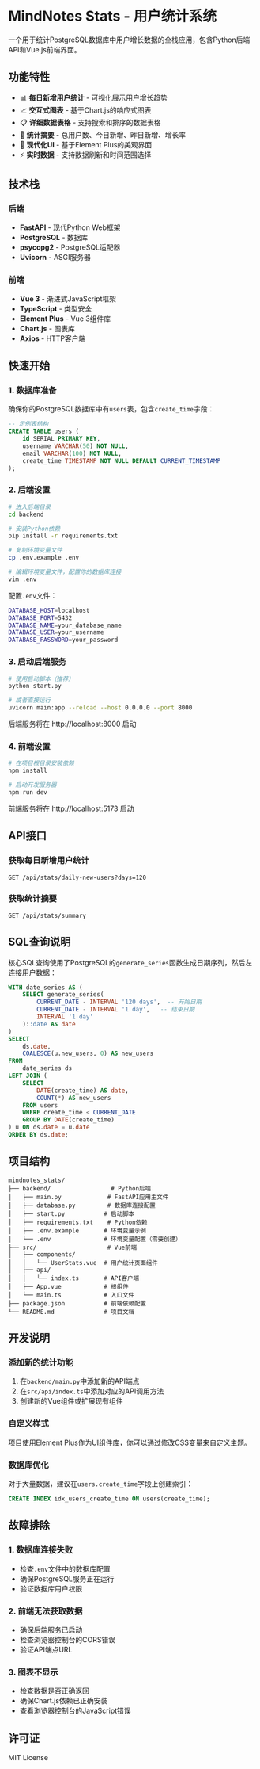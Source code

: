 # MindNotes Stats - 用户统计系统

一个用于统计PostgreSQL数据库中用户增长数据的全栈应用，包含Python后端API和Vue.js前端界面。

## 功能特性

- 📊 **每日新增用户统计** - 可视化展示用户增长趋势
- 📈 **交互式图表** - 基于Chart.js的响应式图表
- 📋 **详细数据表格** - 支持搜索和排序的数据表格
- 🎯 **统计摘要** - 总用户数、今日新增、昨日新增、增长率
- 🎨 **现代化UI** - 基于Element Plus的美观界面
- ⚡ **实时数据** - 支持数据刷新和时间范围选择

## 技术栈

### 后端
- **FastAPI** - 现代Python Web框架
- **PostgreSQL** - 数据库
- **psycopg2** - PostgreSQL适配器
- **Uvicorn** - ASGI服务器

### 前端
- **Vue 3** - 渐进式JavaScript框架
- **TypeScript** - 类型安全
- **Element Plus** - Vue 3组件库
- **Chart.js** - 图表库
- **Axios** - HTTP客户端

## 快速开始

### 1. 数据库准备

确保你的PostgreSQL数据库中有`users`表，包含`create_time`字段：

```sql
-- 示例表结构
CREATE TABLE users (
    id SERIAL PRIMARY KEY,
    username VARCHAR(50) NOT NULL,
    email VARCHAR(100) NOT NULL,
    create_time TIMESTAMP NOT NULL DEFAULT CURRENT_TIMESTAMP
);
```

### 2. 后端设置

```bash
# 进入后端目录
cd backend

# 安装Python依赖
pip install -r requirements.txt

# 复制环境变量文件
cp .env.example .env

# 编辑环境变量文件，配置你的数据库连接
vim .env
```

配置`.env`文件：
```bash
DATABASE_HOST=localhost
DATABASE_PORT=5432
DATABASE_NAME=your_database_name
DATABASE_USER=your_username
DATABASE_PASSWORD=your_password
```

### 3. 启动后端服务

```bash
# 使用启动脚本（推荐）
python start.py

# 或者直接运行
uvicorn main:app --reload --host 0.0.0.0 --port 8000
```

后端服务将在 http://localhost:8000 启动

### 4. 前端设置

```bash
# 在项目根目录安装依赖
npm install

# 启动开发服务器
npm run dev
```

前端服务将在 http://localhost:5173 启动

## API接口

### 获取每日新增用户统计
```
GET /api/stats/daily-new-users?days=120
```

### 获取统计摘要
```
GET /api/stats/summary
```

## SQL查询说明

核心SQL查询使用了PostgreSQL的`generate_series`函数生成日期序列，然后左连接用户数据：

```sql
WITH date_series AS (
    SELECT generate_series(
        CURRENT_DATE - INTERVAL '120 days',  -- 开始日期
        CURRENT_DATE - INTERVAL '1 day',   -- 结束日期
        INTERVAL '1 day'
    )::date AS date
)
SELECT
    ds.date,
    COALESCE(u.new_users, 0) AS new_users
FROM
    date_series ds
LEFT JOIN (
    SELECT
        DATE(create_time) AS date,
        COUNT(*) AS new_users
    FROM users
    WHERE create_time < CURRENT_DATE
    GROUP BY DATE(create_time)
) u ON ds.date = u.date
ORDER BY ds.date;
```

## 项目结构

```
mindnotes_stats/
├── backend/                 # Python后端
│   ├── main.py             # FastAPI应用主文件
│   ├── database.py         # 数据库连接配置
│   ├── start.py           # 启动脚本
│   ├── requirements.txt    # Python依赖
│   ├── .env.example       # 环境变量示例
│   └── .env               # 环境变量配置（需要创建）
├── src/                    # Vue前端
│   ├── components/
│   │   └── UserStats.vue  # 用户统计页面组件
│   ├── api/
│   │   └── index.ts       # API客户端
│   ├── App.vue            # 根组件
│   └── main.ts            # 入口文件
├── package.json           # 前端依赖配置
└── README.md              # 项目文档
```

## 开发说明

### 添加新的统计功能

1. 在`backend/main.py`中添加新的API端点
2. 在`src/api/index.ts`中添加对应的API调用方法
3. 创建新的Vue组件或扩展现有组件

### 自定义样式

项目使用Element Plus作为UI组件库，你可以通过修改CSS变量来自定义主题。

### 数据库优化

对于大量数据，建议在`users.create_time`字段上创建索引：

```sql
CREATE INDEX idx_users_create_time ON users(create_time);
```

## 故障排除

### 1. 数据库连接失败
- 检查`.env`文件中的数据库配置
- 确保PostgreSQL服务正在运行
- 验证数据库用户权限

### 2. 前端无法获取数据
- 确保后端服务已启动
- 检查浏览器控制台的CORS错误
- 验证API端点URL

### 3. 图表不显示
- 检查数据是否正确返回
- 确保Chart.js依赖已正确安装
- 查看浏览器控制台的JavaScript错误

## 许可证

MIT License